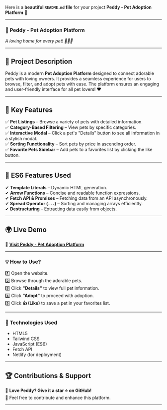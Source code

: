 Here is a **beautiful `README.md` file** for your project **Peddy - Pet Adoption Platform** 🚀  

---

### 📌 **Peddy - Pet Adoption Platform**  
*A loving home for every pet! 🐶🐱🐾*  

---

## 📝 **Project Description**  
Peddy is a modern **Pet Adoption Platform** designed to connect adorable pets with loving owners. It provides a seamless experience for users to browse, filter, and adopt pets with ease. The platform ensures an engaging and user-friendly interface for all pet lovers! ❤️  

---

## 🌟 **Key Features**  
✅ **Pet Listings** – Browse a variety of pets with detailed information.  
✅ **Category-Based Filtering** – View pets by specific categories.  
✅ **Interactive Modal** – Click a pet's "Details" button to see all information in a stylish modal.  
✅ **Sorting Functionality** – Sort pets by price in ascending order.  
✅ **Favorite Pets Sidebar** – Add pets to a favorites list by clicking the like button.  

---

## 🚀 **ES6 Features Used**  
✔ **Template Literals** – Dynamic HTML generation.  
✔ **Arrow Functions** – Concise and readable function expressions.  
✔ **Fetch API & Promises** – Fetching data from an API asynchronously.  
✔ **Spread Operator (`...`)** – Sorting and managing arrays efficiently.  
✔ **Destructuring** – Extracting data easily from objects.  

---

## 🌍 **Live Demo**  
🔗 **[Visit Peddy - Pet Adoption Platform](https://petadoptionbytrs.netlify.app/)**  

---



### 💡 **How to Use?**  
1️⃣ Open the website.  
2️⃣ Browse through the adorable pets.  
3️⃣ Click **"Details"** to view full pet information.  
4️⃣ Click **"Adopt"** to proceed with adoption.  
5️⃣ Click **👍 (Like)** to save a pet in your favorites list.  

---

### 🔧 **Technologies Used**  
- HTML5  
- Tailwind CSS  
- JavaScript (ES6)  
- Fetch API  
- Netlify (for deployment)  

---

## 🏆 **Contributions & Support**  
💙 **Love Peddy? Give it a star ⭐ on GitHub!**  
📩 Feel free to contribute and enhance this platform.  

---

